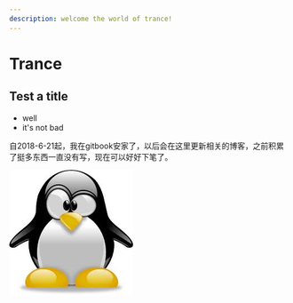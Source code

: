 ```yaml
---
description: welcome the world of trance!
---
```


# Trance

## Test a title

* well
* it's not bad


自2018-6-21起，我在gitbook安家了，以后会在这里更新相关的博客，之前积累了挺多东西一直没有写，现在可以好好下笔了。


![WELCOME](.gitbook/assets/images.jpeg)

